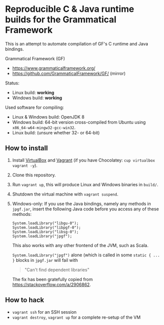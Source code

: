 # Reproducible C & Java runtime builds for the Grammatical Framework

This is an attempt to automate compilation of GF's C runtime and Java bindings.

Grammatical Framework (GF)
 - https://www.grammaticalframework.org/
 - https://github.com/GrammaticalFramework/GF/ (mirror)

Status:
 - Linux build: **working**
 - Windows build: **working**

Used software for compiling:
 - Linux & Windows build: OpenJDK 8
 - Windows build: 64-bit version cross-compiled from Ubuntu using `x86_64-w64-mingw32-gcc-win32`.
 - Linux build: (unsure whether 32- or 64-bit)

## How to install
1. Install [VirtualBox](https://www.virtualbox.org/) and [Vagrant](https://www.vagrantup.com/) (if you have Chocolatey: `cup virtualbox vagrant -y`).
2. Clone this repository.
3. Run `vagrant up`, this will produce Linux and Windows binaries in `build/`.
4. Shutdown the virtual machine with `vagrant suspend`.
5. Windows-only: If you use the Java bindings, namely any methods in `jpgf.jar`, insert the following Java code before you access any of these methods:

       System.loadLibrary("libgu-0");
       System.loadLibrary("libpgf-0");
       System.loadLibrary("libsg-0");
       System.loadLibrary("jpgf");

    This also works with any other frontend of the JVM, such as Scala.

    `System.loadLibrary("jpgf")` alone (which is called in some `static { ... }` blocks in `jpgf.jar` will fail with

    > "Can't find dependent libraries"

    The fix has been gratefully copied from https://stackoverflow.com/a/2906862.

## How to hack
- `vagrant ssh` for an SSH session
- `vagrant destroy`, `vagrant up` for a complete re-setup of the VM
